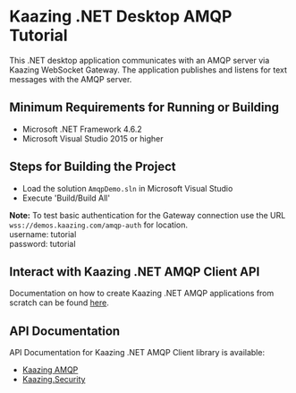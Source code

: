 # Kaazing .NET Desktop AMQP Tutorial

This .NET desktop application communicates with an AMQP server via Kaazing WebSocket Gateway. The application publishes and listens  for text messages with the AMQP server.

## Minimum Requirements for Running or Building

* Microsoft .NET Framework 4.6.2
* Microsoft Visual Studio 2015 or higher

## Steps for Building the Project

* Load the solution `AmqpDemo.sln` in Microsoft Visual Studio
* Execute 'Build/Build All'

__Note:__ To test basic authentication for the Gateway connection use the URL `wss://demos.kaazing.com/amqp-auth` for location.
</br>
username: tutorial </br>
password: tutorial 

## Interact with Kaazing .NET AMQP Client API

Documentation on how to create Kaazing .NET AMQP applications from scratch can be found [here](http://kaazing.com/doc/5.0/amqp_client_docs/dev-dotnet/o_dev_dotnet.html).

## API Documentation

API Documentation for Kaazing .NET AMQP Client library is available:

* [Kaazing AMQP](http://kaazing.com/doc/5.0/amqp_client_docs/apidoc/client/dotnet/html/N_Kaazing_AMQP.htm)
* [Kaazing.Security](http://kaazing.com/doc/5.0/amqp_client_docs/apidoc/client/dotnet/gateway/html/N_Kaazing_Security.htm)
